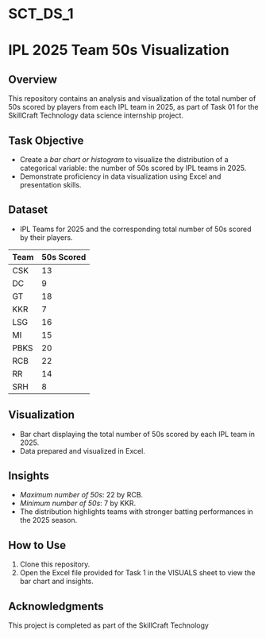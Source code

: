 # SCT_DS_1
# IPL 2025 Team 50s Visualization

## Overview
This repository contains an analysis and visualization of the total number of 50s scored by players from each IPL team in 2025, as part of Task 01 for the SkillCraft Technology data science internship project.

## Task Objective
- Create a *bar chart or histogram* to visualize the distribution of a categorical variable: the number of 50s scored by IPL teams in 2025.
- Demonstrate proficiency in data visualization using Excel and presentation skills.

## Dataset
- IPL Teams for 2025 and the corresponding total number of 50s scored by their players.

| Team | 50s Scored |
|------|------------|
| CSK  | 13 |
| DC   | 9  |
| GT   | 18 |
| KKR  | 7  |
| LSG  | 16 |
| MI   | 15 |
| PBKS | 20 |
| RCB  | 22 |
| RR   | 14 |
| SRH  | 8  |

## Visualization
- Bar chart displaying the total number of 50s scored by each IPL team in 2025.
- Data prepared and visualized in Excel.

## Insights
- *Maximum number of 50s*: 22 by RCB.
- *Minimum number of 50s*: 7 by KKR.
- The distribution highlights teams with stronger batting performances in the 2025 season.

## How to Use
1. Clone this repository.
2. Open the Excel file provided for Task 1 in the VISUALS sheet to view the bar chart and insights.

## Acknowledgments
This project is completed as part of the SkillCraft Technology
